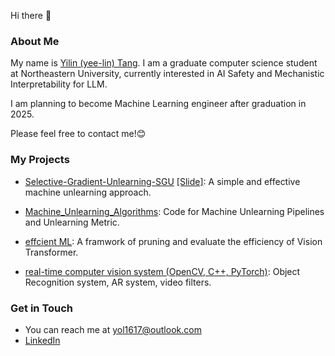Hi there 👋

### About Me
My name is [Yilin (yee-lin) Tang](https://yilin1010.github.io). I am a graduate computer science student at Northeastern University, currently interested in AI Safety and Mechanistic Interpretability for LLM.

I am planning to become Machine Learning engineer after graduation in 2025. 

Please feel free to contact me!😊



### My Projects

- [Selective-Gradient-Unlearning-SGU](https://github.com/Yilin1010/Selective-Gradient-Unlearning-SGU) [[Slide]](https://github.com/Yilin1010/Machine_Unlearning_Algorithms/blob/master/slides_En.ipynb): A simple and effective machine unlearning approach.

- [Machine_Unlearning_Algorithms](https://github.com/Yilin1010/Machine_Unlearning_Algorithms): Code for Machine Unlearning Pipelines and Unlearning Metric.

- [effcient ML](https://github.com/Yilin1010/efficient_ML): A framwork of pruning and evaluate the efficiency of Vision Transformer.

- [real-time computer vision system (OpenCV, C++, PyTorch)](https://github.com/Yilin1010/Yilin1010-Pattern-Recognition-Computer-Vision-Fall-2023): Object Recognition system, AR system, video filters.





### Get in Touch
- You can reach me at <a href="mailto:&#121;&#111;&#108;&#049;&#054;&#049;&#055;&#064;&#111;&#117;&#116;&#108;&#111;&#111;&#107;&#046;&#099;&#111;&#109;">&#121;&#111;&#108;&#049;&#054;&#049;&#055;&#064;&#111;&#117;&#116;&#108;&#111;&#111;&#107;&#046;&#099;&#111;&#109;</a>
- [LinkedIn](https://www.linkedin.com/in/yilin-tang-26b3391a7/)

